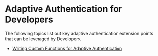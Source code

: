 # Adaptive Authentication for Developers

The following topics list out key adaptive authentication extension
points that can be leveraged by Developers.

-   [Writing Custom Functions for Adaptive
    Authentication](../../develop/writing-custom-functions-for-adaptive-authentication)
